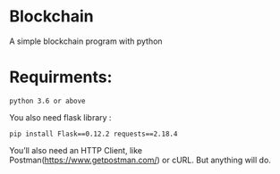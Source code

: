 # Blockchain
A simple blockchain program with python 


# Requirments:

```
python 3.6 or above
```

You also need flask library :
```
pip install Flask==0.12.2 requests==2.18.4 
```

You’ll also need an HTTP Client, like Postman(https://www.getpostman.com/) or cURL. But anything will do.
